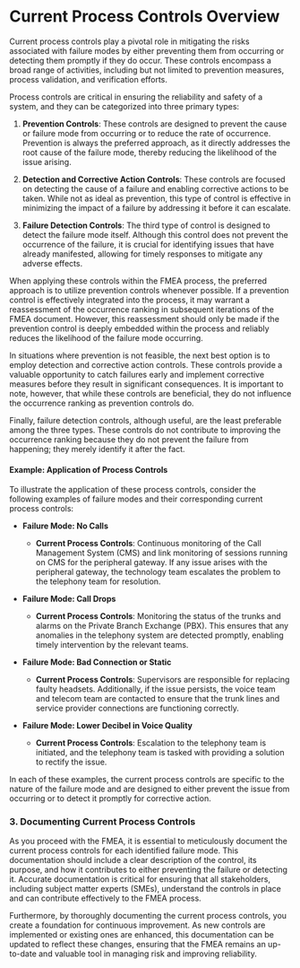 # Current Process Controls Overview

Current process controls play a pivotal role in mitigating the risks associated with failure modes by either preventing them from occurring or detecting them promptly if they do occur. These controls encompass a broad range of activities, including but not limited to prevention measures, process validation, and verification efforts.

Process controls are critical in ensuring the reliability and safety of a system, and they can be categorized into three primary types:

1. **Prevention Controls**: These controls are designed to prevent the cause or failure mode from occurring or to reduce the rate of occurrence. Prevention is always the preferred approach, as it directly addresses the root cause of the failure mode, thereby reducing the likelihood of the issue arising.

2. **Detection and Corrective Action Controls**: These controls are focused on detecting the cause of a failure and enabling corrective actions to be taken. While not as ideal as prevention, this type of control is effective in minimizing the impact of a failure by addressing it before it can escalate.

3. **Failure Detection Controls**: The third type of control is designed to detect the failure mode itself. Although this control does not prevent the occurrence of the failure, it is crucial for identifying issues that have already manifested, allowing for timely responses to mitigate any adverse effects.

When applying these controls within the FMEA process, the preferred approach is to utilize prevention controls whenever possible. If a prevention control is effectively integrated into the process, it may warrant a reassessment of the occurrence ranking in subsequent iterations of the FMEA document. However, this reassessment should only be made if the prevention control is deeply embedded within the process and reliably reduces the likelihood of the failure mode occurring.

In situations where prevention is not feasible, the next best option is to employ detection and corrective action controls. These controls provide a valuable opportunity to catch failures early and implement corrective measures before they result in significant consequences. It is important to note, however, that while these controls are beneficial, they do not influence the occurrence ranking as prevention controls do.

Finally, failure detection controls, although useful, are the least preferable among the three types. These controls do not contribute to improving the occurrence ranking because they do not prevent the failure from happening; they merely identify it after the fact.

#### Example: Application of Process Controls

To illustrate the application of these process controls, consider the following examples of failure modes and their corresponding current process controls:

- **Failure Mode: No Calls**
  - **Current Process Controls**: Continuous monitoring of the Call Management System (CMS) and link monitoring of sessions running on CMS for the peripheral gateway. If any issue arises with the peripheral gateway, the technology team escalates the problem to the telephony team for resolution.

- **Failure Mode: Call Drops**
  - **Current Process Controls**: Monitoring the status of the trunks and alarms on the Private Branch Exchange (PBX). This ensures that any anomalies in the telephony system are detected promptly, enabling timely intervention by the relevant teams.

- **Failure Mode: Bad Connection or Static**
  - **Current Process Controls**: Supervisors are responsible for replacing faulty headsets. Additionally, if the issue persists, the voice team and telecom team are contacted to ensure that the trunk lines and service provider connections are functioning correctly.

- **Failure Mode: Lower Decibel in Voice Quality**
  - **Current Process Controls**: Escalation to the telephony team is initiated, and the telephony team is tasked with providing a solution to rectify the issue.

In each of these examples, the current process controls are specific to the nature of the failure mode and are designed to either prevent the issue from occurring or to detect it promptly for corrective action.

### 3. Documenting Current Process Controls

As you proceed with the FMEA, it is essential to meticulously document the current process controls for each identified failure mode. This documentation should include a clear description of the control, its purpose, and how it contributes to either preventing the failure or detecting it. Accurate documentation is critical for ensuring that all stakeholders, including subject matter experts (SMEs), understand the controls in place and can contribute effectively to the FMEA process.

Furthermore, by thoroughly documenting the current process controls, you create a foundation for continuous improvement. As new controls are implemented or existing ones are enhanced, this documentation can be updated to reflect these changes, ensuring that the FMEA remains an up-to-date and valuable tool in managing risk and improving reliability.